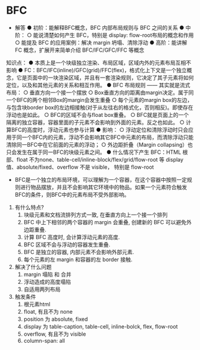 # BFC

- 解答
● 初阶：能解释BFC概念，BFC 内部布局规则与 BFC 之间的关系
● 中阶：
  ○ 能说清楚如何产生 BFC，特别是 display: flow-root布局的概念和作用
  ○ 能提及 BFC 的应用案例：解决 margin 坍塌、清除浮动
● 高阶：能讲解 FC 概念，扩展开来简单介绍 BFC/IFC/GFC/FFC 等概念

知识点：
● 本质上是一个块级独立渲染、布局区域，区域内外的元素布局互相不影响
● FC：BFC/IFC(inline)/GFC(grid)/FFC(flex)，格式化上下文是一个独立概念，它是页面中的一块渲染区域，并且有一套渲染规则，它决定了其子元素将如何定位，以及和其他元素的关系和相互作用。
● BFC 布局规则 —— 其实就是流式布局：
  ○ 垂直方向一个接一个摆放
  ○ Box垂直方向的距离由margin决定。属于同一个BFC的两个相邻Box的margin会发生重叠
  ○ 每个元素的margin box的左边， 与包含块border box的左边相接触(对于从左往右的格式化，否则相反)。即使存在浮动也是如此。
  ○ BFC的区域不会与float box重叠。
  ○ BFC就是页面上的一个隔离的独立容器，容器里面的子元素不会影响到外面的元素。反之也如此。
  ○ 计算BFC的高度时，浮动元素也参与计算
● 影响：
  ○ 浮动定位和清除浮动时只会应用于同一个BFC内的元素，浮动不会影响其它BFC中元素的布局，而清除浮动只能清除同一BFC中在它前面的元素的浮动；
  ○ 外边距折叠（Margin collapsing）也只会发生在属于同一BFC的块级元素之间。
● 什么情况下产生 BFC：HTML 根部、float 不为none、table-cell/inline-block/flex/grid/flow-root 等 display 值、absolute/fixed、overflow 不是 visible， 特别是 flow-root

- BFC是一个独立的布局环境，可以理解为一个容器，在这个容器中按照一定规则进行物品摆放，并且不会影响其它环境中的物品。如果一个元素符合触发BFC的条件，则BFC中的元素布局不受外部影响。

1. 有什么特点?
    1. 块级元素和文档流排列方式一致, 在垂直方向上一个接一个排列
    2. BFC 中上下相邻的两个容器的 margin 会重叠, 创建新的 BFC 可以避免外边距重叠.
    3. 计算 BFC 高度时, 会计算浮动元素的高度.
    4. BFC 区域不会与浮动的容器发生重叠.
    5. BFC 是独立的容器, 内部元素不会影响外部元素.
    6. 每个元素的左 margin 和容器的左 border 接触.
2. 解决了什么问题
    1. margin 塌陷 和 合并
    2. 浮动造成的高度塌陷
    3. 自适用两列布局
3. 触发条件
    1. 根元素html
    2. float, 有且不为 none
    3. position 为 absolute, fixed
    4. display 为 table-caption, table-cell, inline-bolck, flex, flow-root
    5. overflow, 有且不为 visible
    6. column-span: all
